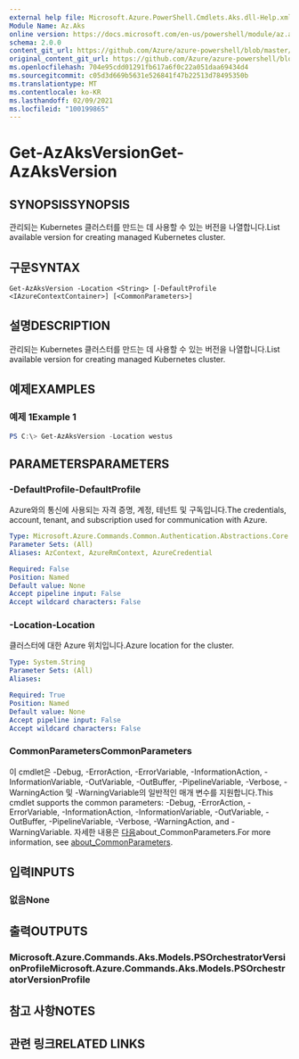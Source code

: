 ```yaml
---
external help file: Microsoft.Azure.PowerShell.Cmdlets.Aks.dll-Help.xml
Module Name: Az.Aks
online version: https://docs.microsoft.com/en-us/powershell/module/az.aks/get-azaksversion
schema: 2.0.0
content_git_url: https://github.com/Azure/azure-powershell/blob/master/src/Aks/Aks/help/Get-AzAksVersion.md
original_content_git_url: https://github.com/Azure/azure-powershell/blob/master/src/Aks/Aks/help/Get-AzAksVersion.md
ms.openlocfilehash: 704e95cdd01291fb617a6f0c22a051daa69434d4
ms.sourcegitcommit: c05d3d669b5631e526841f47b22513d78495350b
ms.translationtype: MT
ms.contentlocale: ko-KR
ms.lasthandoff: 02/09/2021
ms.locfileid: "100199865"
---
```

# <span data-ttu-id="a6783-101">Get-AzAksVersion</span><span class="sxs-lookup"><span data-stu-id="a6783-101">Get-AzAksVersion</span></span>

## <span data-ttu-id="a6783-102">SYNOPSIS</span><span class="sxs-lookup"><span data-stu-id="a6783-102">SYNOPSIS</span></span>
<span data-ttu-id="a6783-103">관리되는 Kubernetes 클러스터를 만드는 데 사용할 수 있는 버전을 나열합니다.</span><span class="sxs-lookup"><span data-stu-id="a6783-103">List available version for creating managed Kubernetes cluster.</span></span>

## <span data-ttu-id="a6783-104">구문</span><span class="sxs-lookup"><span data-stu-id="a6783-104">SYNTAX</span></span>

```
Get-AzAksVersion -Location <String> [-DefaultProfile <IAzureContextContainer>] [<CommonParameters>]
```

## <span data-ttu-id="a6783-105">설명</span><span class="sxs-lookup"><span data-stu-id="a6783-105">DESCRIPTION</span></span>
<span data-ttu-id="a6783-106">관리되는 Kubernetes 클러스터를 만드는 데 사용할 수 있는 버전을 나열합니다.</span><span class="sxs-lookup"><span data-stu-id="a6783-106">List available version for creating managed Kubernetes cluster.</span></span>

## <span data-ttu-id="a6783-107">예제</span><span class="sxs-lookup"><span data-stu-id="a6783-107">EXAMPLES</span></span>

### <span data-ttu-id="a6783-108">예제 1</span><span class="sxs-lookup"><span data-stu-id="a6783-108">Example 1</span></span>
```powershell
PS C:\> Get-AzAksVersion -Location westus
```

## <span data-ttu-id="a6783-109">PARAMETERS</span><span class="sxs-lookup"><span data-stu-id="a6783-109">PARAMETERS</span></span>

### <span data-ttu-id="a6783-110">-DefaultProfile</span><span class="sxs-lookup"><span data-stu-id="a6783-110">-DefaultProfile</span></span>
<span data-ttu-id="a6783-111">Azure와의 통신에 사용되는 자격 증명, 계정, 테넌트 및 구독입니다.</span><span class="sxs-lookup"><span data-stu-id="a6783-111">The credentials, account, tenant, and subscription used for communication with Azure.</span></span>

```yaml
Type: Microsoft.Azure.Commands.Common.Authentication.Abstractions.Core.IAzureContextContainer
Parameter Sets: (All)
Aliases: AzContext, AzureRmContext, AzureCredential

Required: False
Position: Named
Default value: None
Accept pipeline input: False
Accept wildcard characters: False
```

### <span data-ttu-id="a6783-112">-Location</span><span class="sxs-lookup"><span data-stu-id="a6783-112">-Location</span></span>
<span data-ttu-id="a6783-113">클러스터에 대한 Azure 위치입니다.</span><span class="sxs-lookup"><span data-stu-id="a6783-113">Azure location for the cluster.</span></span>

```yaml
Type: System.String
Parameter Sets: (All)
Aliases:

Required: True
Position: Named
Default value: None
Accept pipeline input: False
Accept wildcard characters: False
```

### <span data-ttu-id="a6783-114">CommonParameters</span><span class="sxs-lookup"><span data-stu-id="a6783-114">CommonParameters</span></span>
<span data-ttu-id="a6783-115">이 cmdlet은 -Debug, -ErrorAction, -ErrorVariable, -InformationAction, -InformationVariable, -OutVariable, -OutBuffer, -PipelineVariable, -Verbose, -WarningAction 및 -WarningVariable의 일반적인 매개 변수를 지원합니다.</span><span class="sxs-lookup"><span data-stu-id="a6783-115">This cmdlet supports the common parameters: -Debug, -ErrorAction, -ErrorVariable, -InformationAction, -InformationVariable, -OutVariable, -OutBuffer, -PipelineVariable, -Verbose, -WarningAction, and -WarningVariable.</span></span> <span data-ttu-id="a6783-116">자세한 내용은 [다음](http://go.microsoft.com/fwlink/?LinkID=113216)about_CommonParameters.</span><span class="sxs-lookup"><span data-stu-id="a6783-116">For more information, see [about_CommonParameters](http://go.microsoft.com/fwlink/?LinkID=113216).</span></span>

## <span data-ttu-id="a6783-117">입력</span><span class="sxs-lookup"><span data-stu-id="a6783-117">INPUTS</span></span>

### <span data-ttu-id="a6783-118">없음</span><span class="sxs-lookup"><span data-stu-id="a6783-118">None</span></span>

## <span data-ttu-id="a6783-119">출력</span><span class="sxs-lookup"><span data-stu-id="a6783-119">OUTPUTS</span></span>

### <span data-ttu-id="a6783-120">Microsoft.Azure.Commands.Aks.Models.PSOrchestratorVersionProfile</span><span class="sxs-lookup"><span data-stu-id="a6783-120">Microsoft.Azure.Commands.Aks.Models.PSOrchestratorVersionProfile</span></span>

## <span data-ttu-id="a6783-121">참고 사항</span><span class="sxs-lookup"><span data-stu-id="a6783-121">NOTES</span></span>

## <span data-ttu-id="a6783-122">관련 링크</span><span class="sxs-lookup"><span data-stu-id="a6783-122">RELATED LINKS</span></span>
